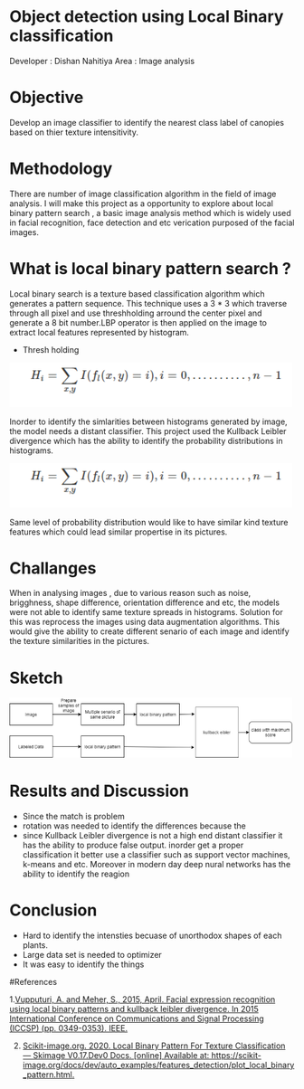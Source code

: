 # Object detection using Local Binary classification 

Developer : Dishan Nahitiya
Area      : Image analysis


# Objective

Develop an image classifier to identify the nearest class label of canopies based on thier texture intensitivity. 

#  Methodology

 There are number of image classification algorithm in the field of image analysis. I will make this project as a opportunity to explore about local binary pattern search , a basic image analysis method which is widely used in facial recognition, face detection and etc verication purposed of the facial images.   

# What is local binary pattern search ?

Local binary search is a texture based classification algorithm which generates a pattern sequence. This technique uses a 3 * 3 which traverse through all pixel and use threshholding arround the center pixel and generate a 8 bit number.LBP operator is then applied on the image to extract local features represented by histogram.

* Thresh holding 
<img src="images/readme/histogramEquation.png" alt="" width="500"/>


Inorder to identify the simlarities between histograms generated by image, the 
model needs a distant classifier. This project used the Kullback Leibler divergence 
which has the ability to identify the probability distributions in histograms.

<img src="images/readme/histogramEquation.png" alt="" width="500"/>

Same level of probability distribution would like to have similar kind texture features
which could lead similar propertise in its pictures.

# Challanges
  When in analysing images , due to various reason such as noise, brigghness, shape difference, orientation difference and etc, the models were
  not able to identify same texture spreads in histograms. Solution for this was reprocess the images using data augmentation algorithms. 
  This would give the ability to create different senario of each image and identify the texture similarities in the pictures. 

# Sketch 

  <img src="images/readme/lbp_process.png" alt="" width="500"/>
  
# Results and Discussion 
 - Since the match is problem 
 - rotation was needed to identify the differences because the 
 - since  Kullback Leibler divergence is not a high end distant classifier it has the ability to produce false output.
   inorder get a proper classification it better use a classifier such as support vector machines, k-means and etc. 
   Moreover in modern day deep nural networks has the ability to identify the reagion
 
# Conclusion 

 - Hard to identify the intensties becuase of unorthodox shapes of each plants.
 - Large data set is needed to optimizer  
 - It was easy to identify the things
 
  
#References

1.[Vupputuri, A. and Meher, S., 2015, April. Facial expression recognition using local binary patterns and kullback leibler divergence. In 2015 International Conference on Communications and Signal Processing (ICCSP) (pp. 0349-0353). IEEE.](https://ieeexplore.ieee.org/document/7322904)

2. [Scikit-image.org. 2020. Local Binary Pattern For Texture Classification — Skimage V0.17.Dev0 Docs. [online] Available at: <https://scikit-image.org/docs/dev/auto_examples/features_detection/plot_local_binary_pattern.html>.](https://scikit-image.org/docs/dev/auto_examples/features_detection/plot_local_binary_pattern.html)